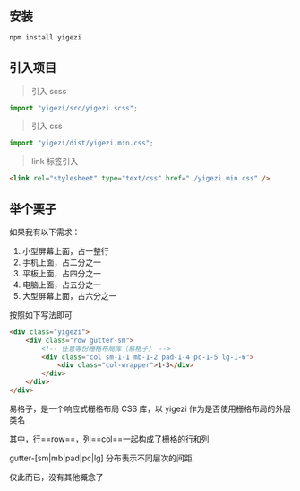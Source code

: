 ## 安装

```bash
npm install yigezi
```

## 引入项目

> 引入 scss

```javascript
import "yigezi/src/yigezi.scss";
```

> 引入 css

```javascript
import "yigezi/dist/yigezi.min.css";
```

> link 标签引入

```html
<link rel="stylesheet" type="text/css" href="./yigezi.min.css" />
```

## 举个栗子

如果我有以下需求：

1. 小型屏幕上面，占一整行
2. 手机上面，占二分之一
3. 平板上面，占四分之一
4. 电脑上面，占五分之一
5. 大型屏幕上面，占六分之一

按照如下写法即可

```html
<div class="yigezi">
    <div class="row gutter-sm">
        <!-- 任意等份栅格布局库（易格子） -->
        <div class="col sm-1-1 mb-1-2 pad-1-4 pc-1-5 lg-1-6">
            <div class="col-wrapper">1-3</div>
        </div>
    </div>
</div>
```

易格子，是一个响应式栅格布局 CSS 库，以 yigezi 作为是否使用栅格布局的外层类名

其中，行==row==，列==col==一起构成了栅格的行和列

gutter-[sm|mb|pad|pc|lg] 分布表示不同层次的间距

仅此而已，没有其他概念了
